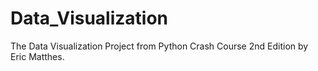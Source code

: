 # Data_Visualization
The Data Visualization Project from Python Crash Course 2nd Edition by Eric Matthes.
